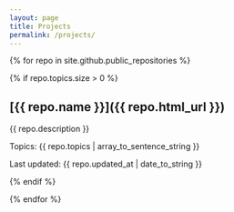 ```yaml
---
layout: page
title: Projects
permalink: /projects/
---
```


{% for repo in site.github.public_repositories %}

{% if repo.topics.size > 0 %}

## [{{ repo.name }}]({{ repo.html_url }})

{{ repo.description }}

Topics: {{ repo.topics | array_to_sentence_string }}

Last updated: {{ repo.updated_at | date_to_string }}

{% endif %}

{% endfor %}
